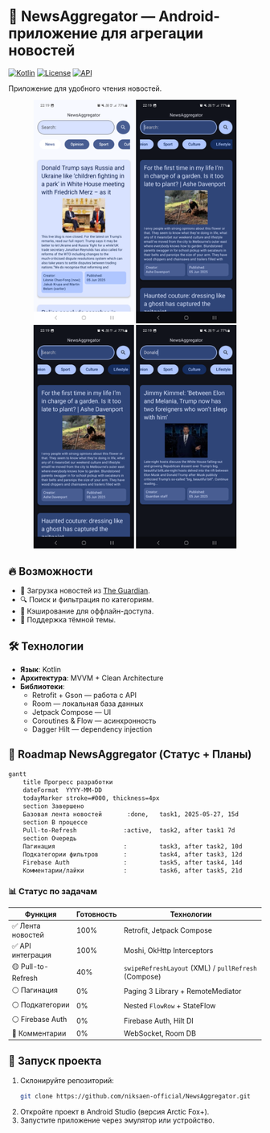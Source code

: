 # 📰 NewsAggregator — Android-приложение для агрегации новостей  

[![Kotlin](https://img.shields.io/badge/Kotlin-1.9.0-blue.svg)](https://kotlinlang.org)
[![License](https://img.shields.io/badge/License-MIT-green.svg)](https://opensource.org/licenses/MIT)
[![API](https://img.shields.io/badge/API-21%2B-brightgreen)](https://android-arsenal.com/api?level=21)

Приложение для удобного чтения новостей.  

<p align="center">
  <img src="previews/screenshot_1.png" width="200">
  <img src="previews/screenshot_2.png" width="200">
  <img src="previews/screenshot_2.png" width="200">
  <img src="previews/screenshot_3.png" width="200">
</p>

## 🔥 Возможности  
- 📡 Загрузка новостей из [The Guardian](https://www.theguardian.com/).  
- 🔍 Поиск и фильтрация по категориям.  
- 💾 Кэширование для оффлайн-доступа.  
- 🌙 Поддержка тёмной темы.  

## 🛠 Технологии  
- **Язык**: Kotlin  
- **Архитектура**: MVVM + Clean Architecture  
- **Библиотеки**:  
  - Retrofit + Gson — работа с API  
  - Room — локальная база данных  
  - Jetpack Compose — UI  
  - Coroutines & Flow — асинхронность  
  - Dagger Hilt — dependency injection  

## 🚀 Roadmap NewsAggregator (Статус + Планы)

```mermaid
gantt
    title Прогресс разработки
    dateFormat  YYYY-MM-DD
    todayMarker stroke=#000, thickness=4px
    section Завершено
    Базовая лента новостей       :done,   task1, 2025-05-27, 15d
    section В процессе
    Pull-to-Refresh             :active,  task2, after task1 7d
    section Очередь
    Пагинация                   :         task3, after task2, 10d
    Подкатегории фильтров       :         task4, after task3, 12d
    Firebase Auth               :         task5, after task4, 14d
    Комментарии/лайки           :         task6, after task5, 21d
```

### 📊 Статус по задачам

| Функция               | Готовность | Технологии                          |
|-----------------------|------------|-------------------------------------|
| ✅ Лента новостей      | 100%       | Retrofit, Jetpack Compose           |
| ✅ API интеграция      | 100%       | Moshi, OkHttp Interceptors          |
| 🟡 Pull-to-Refresh    | 40%        | `swipeRefreshLayout` (XML) / `pullRefresh` (Compose) |
| ⚪️ Пагинация          | 0%         | Paging 3 Library + RemoteMediator   |
| ⚪️ Подкатегории       | 0%         | Nested `FlowRow` + StateFlow        |
| ⚪️ Firebase Auth      | 0%         | Firebase Auth, Hilt DI              |
| 🔴 Комментарии        | 0%         | WebSocket, Room DB                  |

## 🚀 Запуск проекта  
1. Склонируйте репозиторий:  
   ```bash
   git clone https://github.com/niksaen-official/NewsAggregator.git
2. Откройте проект в Android Studio (версия Arctic Fox+).
3. Запустите приложение через эмулятор или устройство.
